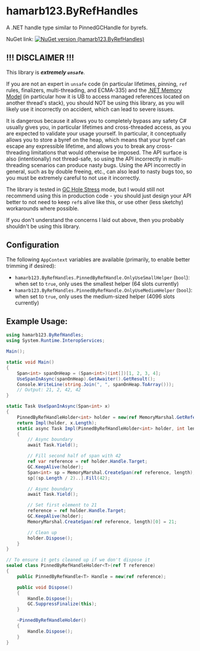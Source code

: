 # hamarb123.ByRefHandles
A .NET handle type similar to PinnedGCHandle for byrefs.

NuGet link:
[![NuGet version (hamarb123.ByRefHandles)](https://img.shields.io/nuget/v/hamarb123.ByRefHandles.svg?style=flat-square)](https://www.nuget.org/packages/hamarb123.ByRefHandles/)

## !!! DISCLAIMER !!!
This library is ***extremely `unsafe`***.

If you are not an expert in `unsafe` code (in particular lifetimes, pinning, `ref` rules, finalizers, multi-threading, and ECMA-335) and the [.NET Memory Model](https://github.com/dotnet/runtime/blob/main/docs/design/specs/Memory-model.md) (in particular how it is UB to access managed references located on another thread's stack), you should NOT be using this library, as you will likely use it incorrectly on accident, which can lead to severe issues.

It is dangerous because it allows you to completely bypass any safety C# usually gives you, in particular lifetimes and cross-threaded access, as you are expected to validate your usage yourself. In particular, it conceptually allows you to store a byref on the heap, which means that your byref can escape any expressible lifetime, and allows you to break any cross-threading limitations that would otherwise be imposed. The API surface is also (intentionally) not thread-safe, so using the API incorrectly in multi-threading scenarios can produce nasty bugs. Using the API incorrectly in general, such as by double freeing, etc., can also lead to nasty bugs too, so you must be extremely careful to not use it incorrectly.

The library is tested in [GC Hole Stress](https://github.com/dotnet/runtime/blob/main/docs/design/coreclr/jit/investigate-stress.md) mode, but I would still not recommend using this in production code - you should just design your API better to not need to keep `ref`s alive like this, or use other (less sketchy) workarounds where possible.

If you don't understand the concerns I laid out above, then you probably shouldn't be using this library.

## Configuration

The following `AppContext` variables are available (primarily, to enable better trimming if desired):
- `hamarb123.ByRefHandles.PinnedByRefHandle.OnlyUseSmallHelper` (`bool`): when set to `true`, only uses the smallest helper (64 slots currently)
- `hamarb123.ByRefHandles.PinnedByRefHandle.OnlyUseMediumHelper` (`bool`): when set to `true`, only uses the medium-sized helper (4096 slots currently)

## Example Usage:
```csharp
using hamarb123.ByRefHandles;
using System.Runtime.InteropServices;

Main();

static void Main()
{
	Span<int> spanOnHeap = (Span<int>)(int[])[1, 2, 3, 4];
	UseSpanInAsync(spanOnHeap).GetAwaiter().GetResult();
	Console.WriteLine(string.Join(", ", spanOnHeap.ToArray()));
	// Output: 21, 2, 42, 42
}

static Task UseSpanInAsync(Span<int> x)
{
	PinnedByRefHandleHolder<int> holder = new(ref MemoryMarshal.GetReference(x));
	return Impl(holder, x.Length);
	static async Task Impl(PinnedByRefHandleHolder<int> holder, int length)
	{
		// Async boundary
		await Task.Yield();

		// Fill second half of span with 42
		ref var reference = ref holder.Handle.Target;
		GC.KeepAlive(holder);
		Span<int> sp = MemoryMarshal.CreateSpan(ref reference, length);
		sp[(sp.Length / 2)..].Fill(42);

		// Async boundary
		await Task.Yield();

		// Set first element to 21
		reference = ref holder.Handle.Target;
		GC.KeepAlive(holder);
		MemoryMarshal.CreateSpan(ref reference, length)[0] = 21;

		// Clean up
		holder.Dispose();
	}
}

// To ensure it gets cleaned up if we don't dispose it
sealed class PinnedByRefHandleHolder<T>(ref T reference)
{
	public PinnedByRefHandle<T> Handle = new(ref reference);

	public void Dispose()
	{
		Handle.Dispose();
		GC.SuppressFinalize(this);
	}

	~PinnedByRefHandleHolder()
	{
		Handle.Dispose();
	}
}
```
